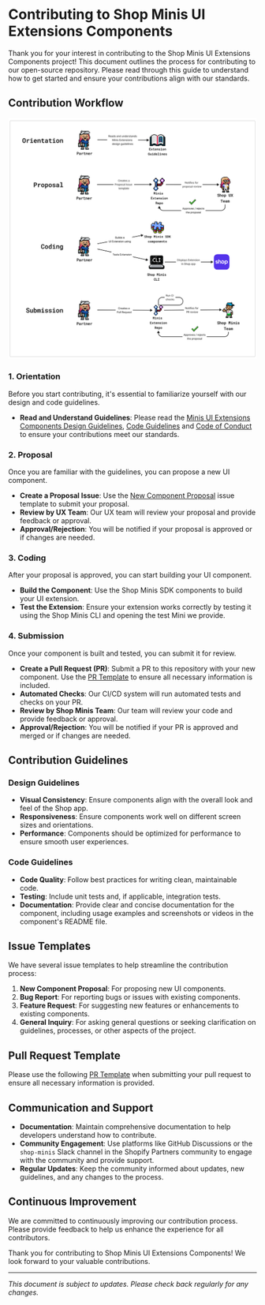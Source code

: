 # Contributing to Shop Minis UI Extensions Components

Thank you for your interest in contributing to the Shop Minis UI Extensions Components project! This document outlines the process for contributing to our open-source repository. Please read through this guide to understand how to get started and ensure your contributions align with our standards.

## Contribution Workflow

![Minis UI Extension Components workflow](workflow.png)

### 1. Orientation

Before you start contributing, it's essential to familiarize yourself with our design and code guidelines.

- **Read and Understand Guidelines**: Please read the [Minis UI Extensions Components Design Guidelines](DESIGN_GUIDELINES.md), [Code Guidelines](CODE_GUIDELINES.md) and [Code of Conduct](./CODE_OF_CONDUCT.md) to ensure your contributions meet our standards.

### 2. Proposal

Once you are familiar with the guidelines, you can propose a new UI component.

- **Create a Proposal Issue**: Use the [New Component Proposal](../.github/ISSUE_TEMPLATE/new_component_proposal.md) issue template to submit your proposal.
- **Review by UX Team**: Our UX team will review your proposal and provide feedback or approval.
- **Approval/Rejection**: You will be notified if your proposal is approved or if changes are needed.

### 3. Coding

After your proposal is approved, you can start building your UI component.

- **Build the Component**: Use the Shop Minis SDK components to build your UI extension.
- **Test the Extension**: Ensure your extension works correctly by testing it using the Shop Minis CLI and opening the test Mini we provide.

### 4. Submission

Once your component is built and tested, you can submit it for review.

- **Create a Pull Request (PR)**: Submit a PR to this repository with your new component. Use the [PR Template](../.github/PULL_REQUEST_TEMPLATE/pull_request_template.md) to ensure all necessary information is included.
- **Automated Checks**: Our CI/CD system will run automated tests and checks on your PR.
- **Review by Shop Minis Team**: Our team will review your code and provide feedback or approval.
- **Approval/Rejection**: You will be notified if your PR is approved and merged or if changes are needed.

## Contribution Guidelines

### Design Guidelines

- **Visual Consistency**: Ensure components align with the overall look and feel of the Shop app.
- **Responsiveness**: Ensure components work well on different screen sizes and orientations.
- **Performance**: Components should be optimized for performance to ensure smooth user experiences.

### Code Guidelines

- **Code Quality**: Follow best practices for writing clean, maintainable code.
- **Testing**: Include unit tests and, if applicable, integration tests.
- **Documentation**: Provide clear and concise documentation for the component, including usage examples and screenshots or videos in the component's README file.

## Issue Templates

We have several issue templates to help streamline the contribution process:

1. **New Component Proposal**: For proposing new UI components.
2. **Bug Report**: For reporting bugs or issues with existing components.
3. **Feature Request**: For suggesting new features or enhancements to existing components.
4. **General Inquiry**: For asking general questions or seeking clarification on guidelines, processes, or other aspects of the project.

## Pull Request Template

Please use the following [PR Template](../.github/PULL_REQUEST_TEMPLATE/pull_request_template.md) when submitting your pull request to ensure all necessary information is provided.

## Communication and Support

- **Documentation**: Maintain comprehensive documentation to help developers understand how to contribute.
- **Community Engagement**: Use platforms like GitHub Discussions or the `shop-minis` Slack channel in the Shopify Partners community to engage with the community and provide support.
- **Regular Updates**: Keep the community informed about updates, new guidelines, and any changes to the process.

## Continuous Improvement

We are committed to continuously improving our contribution process. Please provide feedback to help us enhance the experience for all contributors.

Thank you for contributing to Shop Minis UI Extensions Components! We look forward to your valuable contributions.

---

*This document is subject to updates. Please check back regularly for any changes.*
